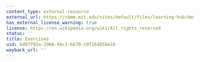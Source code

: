 ```yaml
---
content_type: external-resource
external_url: https://cbmm.mit.edu/sites/default/files/learning-hub/dem%201%20EXERCISES.docx
has_external_license_warning: true
license: https://en.wikipedia.org/wiki/All_rights_reserved
status: ''
title: Exercises
uid: bd07f92a-2966-46c3-b670-c9f264858e16
wayback_url: ''
---
```

